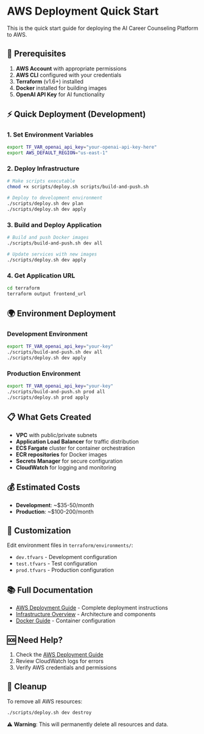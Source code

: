 # AWS Deployment Quick Start

This is the quick start guide for deploying the AI Career Counseling Platform to AWS.

## 🚀 Prerequisites

1. **AWS Account** with appropriate permissions
2. **AWS CLI** configured with your credentials
3. **Terraform** (v1.6+) installed
4. **Docker** installed for building images
5. **OpenAI API Key** for AI functionality

## ⚡ Quick Deployment (Development)

### 1. Set Environment Variables

```bash
export TF_VAR_openai_api_key="your-openai-api-key-here"
export AWS_DEFAULT_REGION="us-east-1"
```

### 2. Deploy Infrastructure

```bash
# Make scripts executable
chmod +x scripts/deploy.sh scripts/build-and-push.sh

# Deploy to development environment
./scripts/deploy.sh dev plan
./scripts/deploy.sh dev apply
```

### 3. Build and Deploy Application

```bash
# Build and push Docker images
./scripts/build-and-push.sh dev all

# Update services with new images
./scripts/deploy.sh dev apply
```

### 4. Get Application URL

```bash
cd terraform
terraform output frontend_url
```

## 🌍 Environment Deployment

### Development Environment
```bash
export TF_VAR_openai_api_key="your-key"
./scripts/build-and-push.sh dev all
./scripts/deploy.sh dev apply
```

### Production Environment
```bash
export TF_VAR_openai_api_key="your-key"
./scripts/build-and-push.sh prod all
./scripts/deploy.sh prod apply
```

## 📋 What Gets Created

- **VPC** with public/private subnets
- **Application Load Balancer** for traffic distribution
- **ECS Fargate** cluster for container orchestration
- **ECR repositories** for Docker images
- **Secrets Manager** for secure configuration
- **CloudWatch** for logging and monitoring

## 💰 Estimated Costs

- **Development**: ~$35-50/month
- **Production**: ~$100-200/month

## 🔧 Customization

Edit environment files in `terraform/environments/`:
- `dev.tfvars` - Development configuration
- `test.tfvars` - Test configuration  
- `prod.tfvars` - Production configuration

## 📚 Full Documentation

- [AWS Deployment Guide](docs/AWS_DEPLOYMENT.md) - Complete deployment instructions
- [Infrastructure Overview](docs/INFRASTRUCTURE.md) - Architecture and components
- [Docker Guide](docs/DOCKER.md) - Container configuration

## 🆘 Need Help?

1. Check the [AWS Deployment Guide](docs/AWS_DEPLOYMENT.md)
2. Review CloudWatch logs for errors
3. Verify AWS credentials and permissions

## 🧹 Cleanup

To remove all AWS resources:
```bash
./scripts/deploy.sh dev destroy
```

⚠️ **Warning**: This will permanently delete all resources and data.